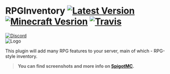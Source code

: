 # RPGInventory [![Latest Version](https://img.shields.io/badge/latest-2.4.1-blue.svg)](https://www.spigotmc.org/resources/12498/updates) [![Minecraft Vesrion](https://img.shields.io/badge/minecraft-1.14_--_1.18.x-blue.svg)](#) [![Travis](https://img.shields.io/travis/EndlessCodeGroup/RPGInventory.svg)](https://travis-ci.org/EndlessCodeGroup/RPGInventory)
[![Discord](https://img.shields.io/badge/discord-join_chat-7289da.svg)](https://discord.gg/RBDHyuu)  
![Logo](http://rpginventory.endlesscode.ru/_media/ru/logo-big.png?w=780&h=290&tok=a123f9)

This plugin will add many RPG features to your server, main of which - RPG-style inventory.
> **You can find screenshots and more info on [SpigotMC](https://www.spigotmc.org/resources/11809/).**
